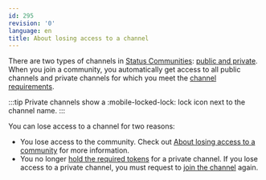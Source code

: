 ```yaml
---
id: 295
revision: '0'
language: en
title: About losing access to a channel
---
```


There are two types of channels in [Status Communities](../status-communities/about-status-communities.md): [public and private](../status-communities/channels-your-quick-start-guide.md). When you join a community, you automatically get access to all public channels and private channels for which you meet the [channel requirements](../status-communities/understand-token-requirements-in-channels.md).

:::tip
Private channels show a :mobile-locked-lock: lock icon next to the channel name.
:::

You can lose access to a channel for two reasons:

- You lose access to the community. Check out [About losing access to a community](../status-communities/about-losing-access-to-a-community.md) for more information.
- You no longer [hold the required tokens](../status-communities/understand-token-requirements-in-channels.md) for a private channel. If you lose access to a private channel, you must request to [join the channel](../status-communities/join-a-channel.md) again.
